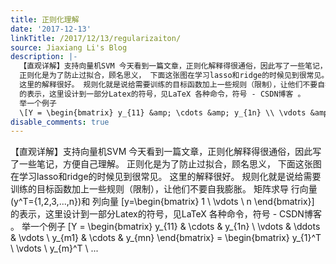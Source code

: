 ```yaml
---
title: 正则化理解
date: '2017-12-13'
linkTitle: /2017/12/13/regularizaiton/
source: Jiaxiang Li's Blog
description: |-
  【直观详解】支持向量机SVM 今天看到一篇文章，正则化解释得很通俗，因此写了一些笔记，方便自己理解。
  正则化是为了防止过拟合，顾名思义， 下面这张图在学习lasso和ridge的时候见到很常见。
  这里的解释很好。 规则化就是说给需要训练的目标函数加上一些规则（限制），让他们不要自我膨胀。 矩阵求导 行向量\(y^T=\{1,2,3,...,n\}\)和 列向量 \[y=\begin{bmatrix} 1 \\ \vdots \\ n \end{bmatrix}\]
  的表示，这里设计到一部分Latex的符号，见LaTeX 各种命令，符号 - CSDN博客 。
  举一个例子
  \[Y = \begin{bmatrix} y_{11} &amp; \cdots &amp; y_{1n} \\ \vdots &amp; \ddots &amp; \vdots \\ y_{m1} &amp; \cdots &amp; y_{mn} \end{bmatrix} = \begin{bmatrix} y_{1}^T \\ \vdots \\ y_{m}^T \\ ...
disable_comments: true
---
```

【直观详解】支持向量机SVM 今天看到一篇文章，正则化解释得很通俗，因此写了一些笔记，方便自己理解。
正则化是为了防止过拟合，顾名思义， 下面这张图在学习lasso和ridge的时候见到很常见。
这里的解释很好。 规则化就是说给需要训练的目标函数加上一些规则（限制），让他们不要自我膨胀。 矩阵求导 行向量\(y^T=\{1,2,3,...,n\}\)和 列向量 \[y=\begin{bmatrix} 1 \\ \vdots \\ n \end{bmatrix}\]
的表示，这里设计到一部分Latex的符号，见LaTeX 各种命令，符号 - CSDN博客 。
举一个例子
\[Y = \begin{bmatrix} y_{11} &amp; \cdots &amp; y_{1n} \\ \vdots &amp; \ddots &amp; \vdots \\ y_{m1} &amp; \cdots &amp; y_{mn} \end{bmatrix} = \begin{bmatrix} y_{1}^T \\ \vdots \\ y_{m}^T \\ ...
